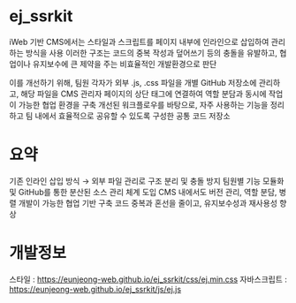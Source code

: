 # ej_ssrkit
iWeb 기반 CMS에서는 스타일과 스크립트를 페이지 내부에 인라인으로 삽입하여 관리하는 방식을 사용
이러한 구조는 코드의 중복 작성과 덮어쓰기 등의 충돌을 유발하고, 협업이나 유지보수에 큰 제약을 주는 비효율적인 개발환경으로 판단

이를 개선하기 위해, 팀원 각자가 외부 .js, .css 파일을 개별 GitHub 저장소에 관리하고,
해당 파일을 CMS 관리자 페이지의 상단 태그에 연결하여 역할 분담과 동시에 작업이 가능한 협업 환경을 구축
개선된 워크플로우를 바탕으로, 자주 사용하는 기능을 정리하고 팀 내에서 효율적으로 공유할 수 있도록 구성한 공통 코드 저장소

# 요약
기존 인라인 삽입 방식 → 외부 파일 관리로 구조 분리 및 충돌 방지
팀원별 기능 모듈화 및 GitHub를 통한 분산된 소스 관리 체계 도입
CMS 내에서도 버전 관리, 역할 분담, 병렬 개발이 가능한 협업 기반 구축
코드 중복과 혼선을 줄이고, 유지보수성과 재사용성 향상  

# 개발정보
 스타일 : https://eunjeong-web.github.io/ej_ssrkit/css/ej.min.css
 자바스크립트 :  https://eunjeong-web.github.io/ej_ssrkit/js/ej.js